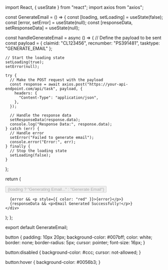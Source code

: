 import React, { useState } from "react";
import axios from "axios";

const GenerateEmail = () => {
  const [loading, setLoading] = useState(false);
  const [error, setError] = useState(null);
  const [responseData, setResponseData] = useState(null);

  const handleGenerateEmail = async () => {
    // Define the payload to be sent
    const payload = {
      claimid: "CL123456",
      recnumber: "PS391481",
      tasktype: "GENERATE_EMAIL"
    };

    // Start the loading state
    setLoading(true);
    setError(null);

    try {
      // Make the POST request with the payload
      const response = await axios.post("https://your-api-endpoint.com/api/task", payload, {
        headers: {
          "Content-Type": "application/json",
        },
      });

      // Handle the response data
      setResponseData(response.data);
      console.log("Response Data:", response.data);
    } catch (err) {
      // Handle error
      setError("Failed to generate email");
      console.error("Error:", err);
    } finally {
      // Stop the loading state
      setLoading(false);
    }
  };

  return (
    <div>
      <button onClick={handleGenerateEmail} disabled={loading}>
        {loading ? "Generating Email..." : "Generate Email"}
      </button>

      {error && <p style={{ color: "red" }}>{error}</p>}
      {responseData && <p>Email Generated Successfully!</p>}
    </div>
  );
};

export default GenerateEmail;



button {
  padding: 10px 20px;
  background-color: #007bff;
  color: white;
  border: none;
  border-radius: 5px;
  cursor: pointer;
  font-size: 16px;
}

button:disabled {
  background-color: #ccc;
  cursor: not-allowed;
}

button:hover {
  background-color: #0056b3;
}
